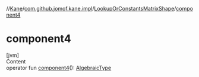 //[Kane](../../index.md)/[com.github.jomof.kane.impl](../index.md)/[LookupOrConstantsMatrixShape](index.md)/[component4](component4.md)



# component4  
[jvm]  
Content  
operator fun [component4](component4.md)(): [AlgebraicType](../../com.github.jomof.kane.impl.types/-algebraic-type/index.md)  



